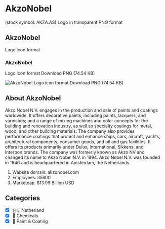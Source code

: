# AkzoNobel
 (stock symbol: AKZA.AS) Logo in transparent PNG format

## AkzoNobel
 Logo icon format

### AkzoNobel
 Logo icon format Download PNG (74.54 KB)

![AkzoNobel
 Logo icon format Download PNG (74.54 KB)](/img/orig/AKZA.AS-72034c31.png)

## About AkzoNobel


Akzo Nobel N.V. engages in the production and sale of paints and coatings worldwide. It offers decorative paints, including paints, lacquers, and varnishes; and a range of mixing machines and color concepts for the building and renovation industry, as well as specialty coatings for metal, wood, and other building materials. The company also provides performance coatings that protect and enhance ships, cars, aircraft, yachts, architectural components, consumer goods, and oil and gas facilities. It offers its products primarily under Dulux, International, Sikkens, and Interpon brands. The company was formerly known as Akzo NV and changed its name to Akzo Nobel N.V. in 1994. Akzo Nobel N.V. was founded in 1646 and is headquartered in Amsterdam, the Netherlands.

1. Website domain: akzonobel.com
2. Employees: 35600
3. Marketcap: $13.99 Billion USD


## Categories
- [x] 🇳🇱 Netherland
- [x] 🧪 Chemicals
- [x] 🎨 Paint & Coating
